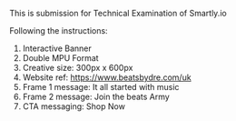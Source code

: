 This is submission for Technical Examination of Smartly.io

Following the instructions: 
1. Interactive Banner 
2. Double MPU Format
3. Creative size: 300px x 600px
4. Website ref: https://www.beatsbydre.com/uk
5. Frame 1 message: It all started with music
6. Frame 2 message: Join the beats Army
7. CTA messaging: Shop Now
